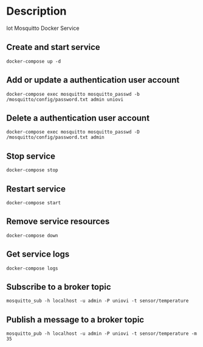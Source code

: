 # Description
Iot Mosquitto Docker Service

## Create and start service
```shell
docker-compose up -d
```

## Add or update a authentication user account
```shell
docker-compose exec mosquitto mosquitto_passwd -b /mosquitto/config/password.txt admin uniovi
```

## Delete a authentication user account
```shell
docker-compose exec mosquitto mosquitto_passwd -D /mosquitto/config/password.txt admin
```

## Stop service
```shell
docker-compose stop
```

## Restart service
```shell
docker-compose start
```

## Remove service resources
```shell
docker-compose down
```

## Get service logs
```shell
docker-compose logs
```

## Subscribe to a broker topic
```shell
mosquitto_sub -h localhost -u admin -P uniovi -t sensor/temperature
```

## Publish a message to a broker topic
```shell
mosquitto_pub -h localhost -u admin -P uniovi -t sensor/temperature -m 35
```